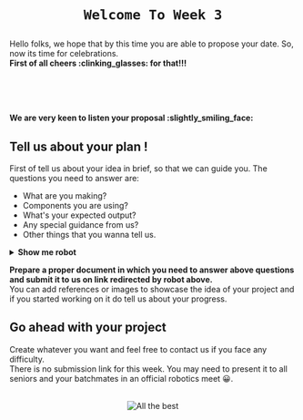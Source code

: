 <h1 align="center"> 
    
    Welcome To Week 3
</h1>
Hello folks, we hope that by this time you are able to propose your date. So, now its time for celebrations.
<br>
<b>First of all cheers :clinking_glasses: for that!!!</b>
<br><br>
<p align="center"><img src="https://user-images.githubusercontent.com/78701055/182799505-a032d492-04b6-45c3-b38a-f20720918a73.gif" alt=""/></p>
<br><br>
<b>We are very keen to listen your proposal :slightly_smiling_face:</b>

## Tell us about your plan !
  <p>
    First of tell us about your idea in brief, so that we can guide you. The questions you need to answer are:
    <ul>
      <li> What are you making? </li>
      <li> Components you are using? </li>
      <li> What's your expected output? </li>
      <li> Any special guidance from us? </li>
      <li> Other things that you wanna tell us. </li>
  </ul>
  <details>
  <summary> <b>Show me robot </b> </summary>
  <a href="">
      <img src="https://user-images.githubusercontent.com/78701055/182806786-f97de560-9e2f-49ad-9875-de9ab34101b0.gif" alt="Link Loading..."></img>
    </a>
    </details>
  </p>
 </details>
    <b>Prepare a proper document in which you need to answer above questions and submit it to us on link redirected by robot above.</b>
    <br>
    You can add references or images to showcase the idea of your project and if you started working on it do tell us about your progress.
  <br>

## Go ahead with your project
Create whatever you want and feel free to contact us if you face any difficulty.<br>
There is no submission link for this week. You may need to present it to all seniors and your batchmates in an official robotics meet :grinning:.
<br> <br>
<p align="center">
  <img src="https://user-images.githubusercontent.com/78701055/182809673-7369599a-bfff-4626-8091-4aaec9f44b49.jpeg" alt="All the best"></img>
</p>

